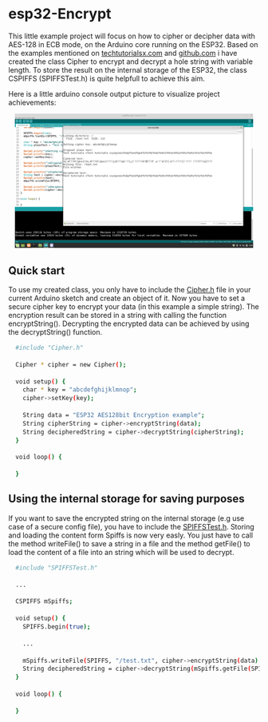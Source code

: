 # esp32-Encrypt

This little example project will focus on how to cipher or decipher data with AES-128 in ECB mode, on the Arduino core running on the ESP32. Based on the examples mentioned on [techtutorialsx.com](https://techtutorialsx.com/2018/05/10/esp32-arduino-decrypt-aes-128-in-ecb-mode/) and [github.com](https://github.com/suculent/thinx-aes-lib) i have created the class Cipher to encrypt and decrypt a hole string with variable length. To store the result on the internal storage of the ESP32, the class CSPIFFS (SPIFFSTest.h) is quite helpfull to achieve this aim.

Here is a little arduino console output picture to visualize project achievements:

<p align="center"><img width="95%" src="demo.png"></p>

## Quick start

To use my created class, you only have to include the [Cipher.h](./esp32Encrypt/Cipher.h) file in your current Arduino sketch and create an object of it. Now you have to set a secure cipher key to encrypt your data (in this example a simple string). The encryption result can be stored in a string with calling the function encryptString(). Decrypting the encrypted data can be achieved by using the decryptString() function.

``` bash
  #include "Cipher.h"
  
  Cipher * cipher = new Cipher();

  void setup() {
    char * key = "abcdefghijklmnop";
    cipher->setKey(key);

    String data = "ESP32 AES128bit Encryption example";
    String cipherString = cipher->encryptString(data);
    String decipheredString = cipher->decryptString(cipherString);
  }

  void loop() {

  }
```
## Using the internal storage for saving purposes

If you want to save the encrypted string on the internal storage (e.g use case of a secure config file), you have to include the [SPIFFSTest.h](./esp32Encrypt/SPIFFSTest.h). Storing and loading the content form Spiffs is now very easly. You just have to call the method writeFile() to save a string in a file and the method getFile() to load the content of a file into an string which will be used to decrypt.

``` bash
  #include "SPIFFSTest.h"
  
  ...
  
  CSPIFFS mSpiffs;

  void setup() {
    SPIFFS.begin(true);
  
    ...

    mSpiffs.writeFile(SPIFFS, "/test.txt", cipher->encryptString(data) );
    String decipheredString = cipher->decryptString(mSpiffs.getFile(SPIFFS, "/test.txt"));
  }

  void loop() {

  }
```
